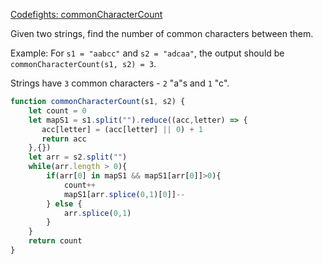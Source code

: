 [Codefights: commonCharacterCount](https://codefights.com/arcade/intro/level-3/JKKuHJknZNj4YGL32)

Given two strings, find the number of common characters between them.

Example:
For `s1 = "aabcc"` and `s2 = "adcaa"`, the output should be
`commonCharacterCount(s1, s2) = 3`.

Strings have `3` common characters - `2` "a"s and `1` "c".

```js
function commonCharacterCount(s1, s2) {
    let count = 0
    let mapS1 = s1.split("").reduce((acc,letter) => {
       acc[letter] = (acc[letter] || 0) + 1
       return acc 
    },{})
    let arr = s2.split("")
    while(arr.length > 0){
        if(arr[0] in mapS1 && mapS1[arr[0]]>0){
            count++
            mapS1[arr.splice(0,1)[0]]--
        } else {
            arr.splice(0,1)
        }
    }
    return count 
}
```